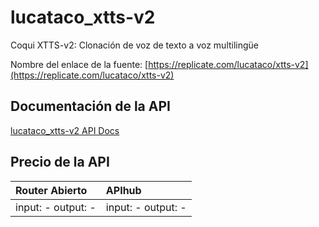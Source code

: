 # lucataco_xtts-v2

Coqui XTTS-v2: Clonación de voz de texto a voz multilingüe

Nombre del enlace de la fuente: [https://replicate.com/lucataco/xtts-v2](https://replicate.com/lucataco/xtts-v2)

## Documentación de la API

[lucataco_xtts-v2 API Docs](../apis/es/lucataco_xtts-v2.md)

## Precio de la API

| Router Abierto | APIhub |
|:---|:---|
| input: - output: - | input: - output: - |
